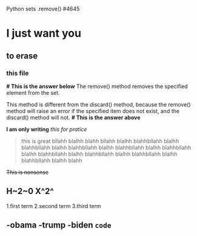Python sets .remove() #4645

# I just want you
## to erase
### this file

**# This is the answer below**
The remove() method removes the specified element from the set.

This method is different from the discard() method, because the remove() method will raise an error if the specified item does not exist, and the discard() method will not.
**# This is the answer above**

**I am only writing**
*this for pratice*
> this is great   bllahh blalhh blahh bllahh blalhh blahhbllahh blalhh blahhbllahh blalhh blahhbllahh blalhh blahhbllahh blalhh blahhbllahh blalhh blahhbllahh blalhh blahhbllahh blalhh blahhbllahh blalhh blahhbllahh blalhh blahh

~~This is nonsense~~

H~2~0
X^2^
---
1.first term
2.second term
3.third term

-obama
-trump
-biden
`code`
---